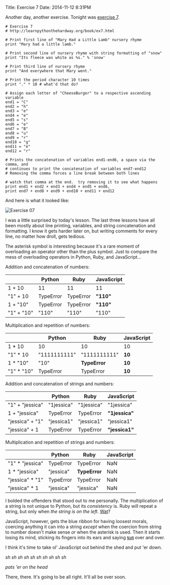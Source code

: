 Title: Exercise 7
Date: 2014-11-12 8:31PM

Another day, another exercise. Tonight was [exercise 7](http://learnpythonthehardway.org/book/ex7.html).

```
# Exercise 7
# http://learnpythonthehardway.org/book/ex7.html

# Print first line of "Mary Had a Little Lamb" nursery rhyme
print "Mary had a little lamb."

# Print second line of nursery rhyme with string formatting of "snow"
print "Its fleece was white as %s." % 'snow'

# Print third line of nursery rhyme
print "And everywhere that Mary went."

# Print the period character 10 times
print "." * 10 # what'd that do?

# Assign each letter of "CheeseBurger" to a respective ascending variable
end1 = "C"
end2 = "h"
end3 = "e"
end4 = "e"
end5 = "s"
end6 = "e"
end7 = "B"
end8 = "u"
end9 = "r"
end10 = "g"
end11 = "e"
end12 = "r"

# Prints the concatenation of variables end1-end6, a space via the comma, and
# continues to print the concatenation of variables end7-end12
# Removing the comma forces a line break between both lines

# watch that comma at the end.  try removing it to see what happens
print end1 + end2 + end3 + end4 + end5 + end6,
print end7 + end8 + end9 + end10 + end11 + end12
```

And here is what it looked like:

![Exercise 07]({filename}/images/ex07.png "Exercise 07")

I was a little surprised by today's lesson. The last three lessons have all been mostly about line printing, variables, and string concatenation and formatting. I know it gets harder later on, but writing comments for every line, no matter how droll, gets tedious.

The asterisk symbol is interesting because it's a rare moment of overloading an operator other than the plus symbol. Just to compare the mess of overloading operators in Python, Ruby, and JavaScript...

Addition and concatenation of numbers:

|   | Python | Ruby | JavaScript |
| - | ------ | ---- | ---------- |
| 1 + 10 | 11 | 11 | 11 |
| "1" + 10 | TypeError | TypeError | **"110"** |
| 1 + "10" | TypeError | TypeError | **"110"** |
| "1" + "10" | "110" | "110" | "110" |

Multiplication and repetition of numbers:

|   | Python | Ruby | JavaScript |
| - | ------ | ---- | ---------- |
| 1 * 10 | 10 | 10 | 10 |
| "1" * 10 | "1111111111" | "1111111111" | **10** |
| 1 * "10" | "10" | **TypeError** | **10** |
| "1" * "10" | TypeError | TypeError | **10** |

Addition and concatenation of strings and numbers:

|   | Python | Ruby | JavaScript |
| - | ------ | ---- | ---------- |
| "1" + "jessica" | "1jessica" | "1jessica" | "1jessica" |
| 1 + "jessica" | TypeError | TypeError | **"1jessica"** |
| "jessica" + "1" | "jessica1" | "jessica1" | "jessica1" |
| "jessica" + 1 | TypeError | TypeError | **"jessica1"** |

Multiplication and repetition of strings and numbers:

|   | Python | Ruby | JavaScript |
| - | ------ | ---- | ---------- |
| "1" * "jessica" | TypeError | TypeError | NaN |
| 1 * "jessica" | "jessica" | **TypeError** | NaN |
| "jessica" * "1" | TypeError | TypeError | NaN |
| "jessica" * 1 | "jessica" | "jessica" | NaN |

I bolded the offenders that stood out to me personally. The multiplication of a string is not unique to Python, but its *consistency* is. Ruby will repeat a string, but only when *the string is on the left*. [Wat](https://www.destroyallsoftware.com/talks/wat)?

JavaScript, however, gets the blue ribbon for having loosest morals, coercing anything it can into a string *except* when the coercion from string to number doesn't make sense *or* when the asterisk is used. Then it starts losing its mind, sticking its fingers into its ears and saying [`NaN`](https://developer.mozilla.org/en-US/docs/Web/JavaScript/Reference/Global_Objects/NaN) over and over.

I think it's time to take ol' JavaScript out behind the shed and put 'er down.

*sh sh sh sh sh sh sh sh sh sh*

*pats 'er on the head*

There, there. It's going to be all right. It'll all be over soon.
